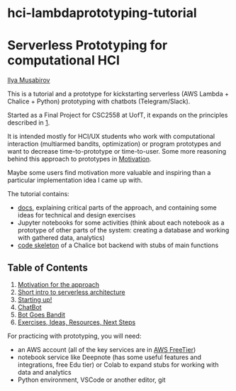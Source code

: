 # hci-lambdaprototyping-tutorial

# Serverless Prototyping for computational HCI

[Ilya Musabirov](http://musabirov.info)

This is a tutorial and a prototype for kickstarting serverless (AWS Lambda + Chalice + Python) prototyping with chatbots (Telegram/Slack).

Started as a Final Project for CSC2558 at UofT, it expands on the principles described in [1](https://educhi2020.hcilivingcurriculum.org/wp-content/uploads/2020/04/educhi2020-final38.pdf).

It is intended mostly for HCI/UX students who work with computational interaction (multiarmed bandits, optimization) or program prototypes and want to decrease time-to-prototype 
or time-to-user. Some more reasoning behind this approach to prototypes in [Motivation](docs/010motivation.md). 

Maybe some users find motivation more valuable and inspiring than a particular implementation idea I came up with.

The tutorial contains:

- [docs](docs), explaining critical parts of the approach, and containing some ideas for technical and design exercises
- Jupyter notebooks for some activities (think about each notebook as a prototype of other parts of the system: creating a database and working with gathered data, analytics)
- [code skeleton](tg-bandits) of a Chalice bot backend with stubs of main functions 

## Table of Contents

1. [Motivation for the approach](docs/010motivation.md)
2. [Short intro to serverless architecture](docs/020architecture.md)
3. [Starting up!](docs/030startup.md)
4. [ChatBot](docs/040chatbot.md)
5. [Bot Goes Bandit](docs/050bandit.md)
6. [Exercises, Ideas, Resources, Next Steps](docs/060nextsteps.md)

For practicing with prototyping, you will need:
- an AWS account (all of the key services are in [AWS FreeTier](https://aws.amazon.com/free/))
- notebook service like Deepnote (has some useful features and integrations, free Edu tier) or Colab to expand stubs for working with data and analytics
- Python environment, VSCode or another editor, git
